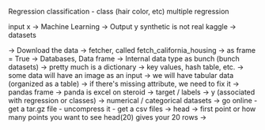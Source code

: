 Regression
classification - class (hair color, etc)
multiple regression

input x -> Machine Learning -> Output y
synthetic is not real
kaggle -> datasets

-> Download the data
-> fetcher, called fetch_california_housing
-> as frame = True -> Databases, Data frame
-> Internal data type as bunch (bunch datasets) -> pretty much is a dictionary
-> key values, hash table, etc.
-> some data will have an image as an input
-> we will have tabular data (organized as a table)
-> if there's missing attribute, we need to fix it
-> pandas frame
-> panda is excel on steroid
-> target / labels -> y (associated with regression or classes)
-> numerical / categorical datasets
-> go online - get a tar.gz file - uncompress it  - get a csv files
-> head -> first point or how many points you want to see head(20) gives your 20 rows
-> 

